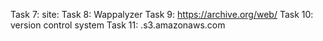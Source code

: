 Task 7: site:
Task 8: Wappalyzer
Task 9: https://archive.org/web/
Task 10: version control system
Task 11: .s3.amazonaws.com
